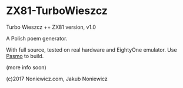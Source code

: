 # ZX81-TurboWieszcz

Turbo Wieszcz ++ ZX81 version, v1.0

A Polish poem generator.

With full source, tested on real hardware and EightyOne emulator.
Use <a href="http://pasmo.speccy.org/">Pasmo</a> to build.

(more info soon)

(c)2017 Noniewicz.com, Jakub Noniewicz
